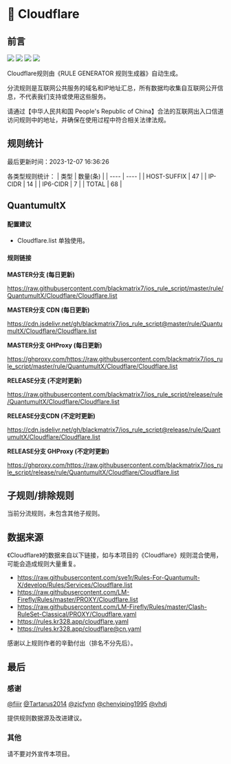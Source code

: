 # 🧸 Cloudflare

## 前言

![](https://shields.io/badge/-移除重复规则-ff69b4) ![](https://shields.io/badge/-DOMAIN--SUFFIX间合并-critical) ![](https://shields.io/badge/-IP--CIDR(6)合并-blueviolet) ![](https://shields.io/badge/-QuantumultX定制化规则-7cd1e3) 

Cloudflare规则由《RULE GENERATOR 规则生成器》自动生成。

分流规则是互联网公共服务的域名和IP地址汇总，所有数据均收集自互联网公开信息，不代表我们支持或使用这些服务。

请通过【中华人民共和国 People's Republic of China】合法的互联网出入口信道访问规则中的地址，并确保在使用过程中符合相关法律法规。

## 规则统计

最后更新时间：2023-12-07 16:36:26

各类型规则统计：
| 类型 | 数量(条)  | 
| ---- | ----  |
| HOST-SUFFIX | 47  | 
| IP-CIDR | 14  | 
| IP6-CIDR | 7  | 
| TOTAL | 68  | 


## QuantumultX 

#### 配置建议
- Cloudflare.list 单独使用。

#### 规则链接
**MASTER分支 (每日更新)**

https://raw.githubusercontent.com/blackmatrix7/ios_rule_script/master/rule/QuantumultX/Cloudflare/Cloudflare.list

**MASTER分支 CDN (每日更新)**

https://cdn.jsdelivr.net/gh/blackmatrix7/ios_rule_script@master/rule/QuantumultX/Cloudflare/Cloudflare.list

**MASTER分支 GHProxy (每日更新)**

https://ghproxy.com/https://raw.githubusercontent.com/blackmatrix7/ios_rule_script/master/rule/QuantumultX/Cloudflare/Cloudflare.list

**RELEASE分支 (不定时更新)**

https://raw.githubusercontent.com/blackmatrix7/ios_rule_script/release/rule/QuantumultX/Cloudflare/Cloudflare.list

**RELEASE分支CDN (不定时更新)**

https://cdn.jsdelivr.net/gh/blackmatrix7/ios_rule_script@release/rule/QuantumultX/Cloudflare/Cloudflare.list

**RELEASE分支 GHProxy (不定时更新)**

https://ghproxy.com/https://raw.githubusercontent.com/blackmatrix7/ios_rule_script/release/rule/QuantumultX/Cloudflare/Cloudflare.list

## 子规则/排除规则


当前分流规则，未包含其他子规则。

## 数据来源

《Cloudflare》的数据来自以下链接，如与本项目的《Cloudflare》规则混合使用，可能会造成规则大量重复。

- https://raw.githubusercontent.com/sve1r/Rules-For-Quantumult-X/develop/Rules/Services/Cloudflare.list
- https://raw.githubusercontent.com/LM-Firefly/Rules/master/PROXY/Cloudflare.list
- https://raw.githubusercontent.com/LM-Firefly/Rules/master/Clash-RuleSet-Classical/PROXY/Cloudflare.yaml
- https://rules.kr328.app/cloudflare.yaml
- https://rules.kr328.app/cloudflare@cn.yaml


感谢以上规则作者的辛勤付出（排名不分先后）。

## 最后

### 感谢

[@fiiir](https://github.com/fiiir) [@Tartarus2014](https://github.com/Tartarus2014) [@zjcfynn](https://github.com/zjcfynn) [@chenyiping1995](https://github.com/chenyiping1995) [@vhdj](https://github.com/vhdj)

提供规则数据源及改进建议。

### 其他

请不要对外宣传本项目。